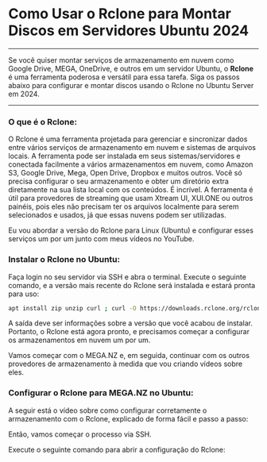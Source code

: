 # Como Usar o Rclone para Montar Discos em Servidores Ubuntu 2024

---

Se você quiser montar serviços de armazenamento em nuvem como Google Drive, MEGA, OneDrive, e outros em um servidor Ubuntu, o **Rclone** é uma ferramenta poderosa e versátil para essa tarefa. Siga os passos abaixo para configurar e montar discos usando o Rclone no Ubuntu Server em 2024.

---
### O que é o Rclone:

O Rclone é uma ferramenta projetada para gerenciar e sincronizar dados entre vários serviços de armazenamento em nuvem e sistemas de arquivos locais. A ferramenta pode ser instalada em seus sistemas/servidores e conectada facilmente a vários armazenamentos em nuvem, como Amazon S3, Google Drive, Mega, Open Drive, Dropbox e muitos outros. Você só precisa configurar o seu armazenamento e obter um diretório extra diretamente na sua lista local com os conteúdos. É incrível. A ferramenta é útil para provedores de streaming que usam Xtream UI, XUI.ONE ou outros painéis, pois eles não precisam ter os arquivos localmente para serem selecionados e usados, já que essas nuvens podem ser utilizadas.

Eu vou abordar a versão do Rclone para Linux (Ubuntu) e configurar esses serviços um por um junto com meus vídeos no YouTube.

### Instalar o Rclone no Ubuntu:

Faça login no seu servidor via SSH e abra o terminal. Execute o seguinte comando, e a versão mais recente do Rclone será instalada e estará pronta para uso:

```bash
apt install zip unzip curl ; curl -O https://downloads.rclone.org/rclone-current-linux-amd64.zip ; unzip rclone-current-linux-amd64.zip ; cd rclone-*-linux-amd64 ; sudo cp rclone /usr/bin/ ; sudo chown root:root /usr/bin/rclone ; sudo chmod 755 /usr/bin/rclone ; rclone version
``` 

A saída deve ser informações sobre a versão que você acabou de instalar. Portanto, o Rclone está agora pronto, e precisamos começar a configurar os armazenamentos em nuvem um por um.

Vamos começar com o MEGA.NZ e, em seguida, continuar com os outros provedores de armazenamento à medida que vou criando vídeos sobre eles.

### Configurar o Rclone para MEGA.NZ no Ubuntu:

A seguir está o vídeo sobre como configurar corretamente o armazenamento com o Rclone, explicado de forma fácil e passo a passo:

Então, vamos começar o processo via SSH.

Execute o seguinte comando para abrir a configuração do Rclone:
